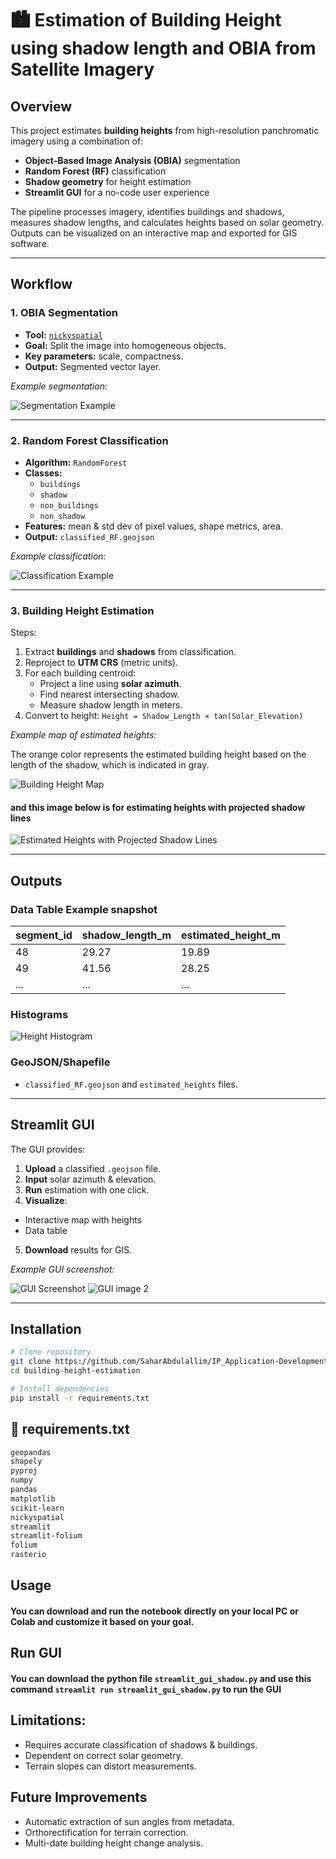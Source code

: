 # 🏙️ Estimation of Building Height using shadow length and OBIA from Satellite Imagery

## Overview
This project estimates **building heights** from high-resolution panchromatic imagery using a combination of:

- **Object-Based Image Analysis (OBIA)** segmentation  
- **Random Forest (RF)** classification  
- **Shadow geometry** for height estimation  
- **Streamlit GUI** for a no-code user experience  

The pipeline processes imagery, identifies buildings and shadows, measures shadow lengths, and calculates heights based on solar geometry.  
Outputs can be visualized on an interactive map and exported for GIS software.

---

##  Workflow

### 1. OBIA Segmentation
- **Tool:** [`nickyspatial`]([https://github.com/NickysTeam/nickyspatial](https://github.com/kshitijrajsharma/nickyspatial/tree/master))  
- **Goal:** Split the image into homogeneous objects.  
- **Key parameters:** scale, compactness.  
- **Output:** Segmented vector layer.

*Example segmentation:*  

![Segmentation Example](https://github.com/user-attachments/assets/cf71de1a-144a-431c-a871-cd18570750e9)

---

### 2. Random Forest Classification
- **Algorithm:** `RandomForest` 
- **Classes:**  
  - `buildings`  
  - `shadow`  
  - `non_buildings`
  - `non_shadow`
- **Features:** mean & std dev of pixel values, shape metrics, area.  
- **Output:** `classified_RF.geojson`

*Example classification:*  

![Classification Example](https://github.com/user-attachments/assets/840e1fbc-0088-41bc-ac40-c8557a5a8a21)

---

### 3. Building Height Estimation
Steps:
1. Extract **buildings** and **shadows** from classification.
2. Reproject to **UTM CRS** (metric units).
3. For each building centroid:
   - Project a line using **solar azimuth**.
   - Find nearest intersecting shadow.
   - Measure shadow length in meters.
4. Convert to height: `Height = Shadow_Length × tan(Solar_Elevation)`



*Example map of estimated heights:*

The orange color represents the estimated building height based on the length of the shadow, which is indicated in gray.

![Building Height Map](https://github.com/user-attachments/assets/e746f1c7-eeb4-4c30-924a-e9ec507fd979)

#### and this image below is for estimating heights with projected shadow lines

![Estimated Heights with Projected Shadow Lines](https://github.com/user-attachments/assets/3ddd5a6b-ab0f-42ea-a595-519d7c381e24)


---

## Outputs

### Data Table Example snapshot
| segment_id | shadow_length_m | estimated_height_m |
|------------|-----------------|--------------------|
| 48         | 29.27           | 19.89              |
| 49         | 41.56           | 28.25              |
| ...        | ...             | ...                |

### Histograms
![Height Histogram](https://github.com/user-attachments/assets/d2a2e6ec-8a42-4508-aa83-d965c5a9c601)

### GeoJSON/Shapefile  
- `classified_RF.geojson` and `estimated_heights` files.

---

## Streamlit GUI

The GUI provides:
1. **Upload** a classified `.geojson` file.
2. **Input** solar azimuth & elevation.
3. **Run** estimation with one click.
4. **Visualize**:
  - Interactive map with heights
  - Data table
5. **Download** results for GIS.

*Example GUI screenshot:*  

![GUI Screenshot](https://github.com/user-attachments/assets/9291fa95-15f0-4283-b010-2d44bcdd6dc0)
![GUI image 2](https://github.com/user-attachments/assets/273360e6-87e7-4e92-b28e-3792c689326e)

---

## Installation
```bash
# Clone repository
git clone https://github.com/SaharAbdulallim/IP_Application-Development-Earth-Observation-.git
cd building-height-estimation

# Install dependencies
pip install -r requirements.txt
```

## 📄 requirements.txt

```txt
geopandas
shapely
pyproj
numpy
pandas
matplotlib
scikit-learn
nickyspatial
streamlit
streamlit-folium
folium
rasterio
````

## Usage
#### You can download and run the notebook directly on your local PC or Colab and customize it based on your goal.

## Run GUI
#### You can download the python file `streamlit_gui_shadow.py` and use this command  `streamlit run streamlit_gui_shadow.py` to run the GUI

## Limitations:
  - Requires accurate classification of shadows & buildings.
  - Dependent on correct solar geometry.
  - Terrain slopes can distort measurements.

## Future Improvements
  - Automatic extraction of sun angles from metadata.
  - Orthorectification for terrain correction.
  - Multi-date building height change analysis.
  
  






